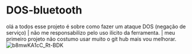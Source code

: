 # DOS-bluetooth
olá a todos esse projeto é sobre como fazer um ataque DOS (negação de serviço) | não me responsabilizo pelo uso ilicito da ferramenta. | meu primeiro projeto não costumo usar muito o git hub mais vou melhorar.
![b8mwKA1cC_Rt-BDK](https://github.com/DARKSECshell/DOS-bluetooth/assets/121623691/ad107047-138c-4148-a782-dc58b1c5e00e)
